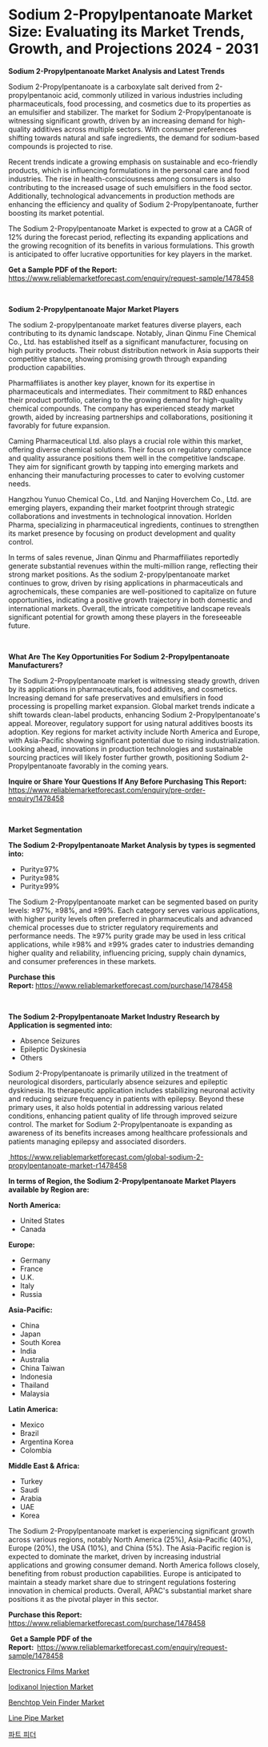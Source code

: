 <p><h1>Sodium 2-Propylpentanoate Market Size: Evaluating its Market Trends, Growth, and Projections 2024 - 2031</h1></p><p><strong>Sodium 2-Propylpentanoate Market Analysis and Latest Trends</strong></p>
<p><p>Sodium 2-Propylpentanoate is a carboxylate salt derived from 2-propylpentanoic acid, commonly utilized in various industries including pharmaceuticals, food processing, and cosmetics due to its properties as an emulsifier and stabilizer. The market for Sodium 2-Propylpentanoate is witnessing significant growth, driven by an increasing demand for high-quality additives across multiple sectors. With consumer preferences shifting towards natural and safe ingredients, the demand for sodium-based compounds is projected to rise.</p><p>Recent trends indicate a growing emphasis on sustainable and eco-friendly products, which is influencing formulations in the personal care and food industries. The rise in health-consciousness among consumers is also contributing to the increased usage of such emulsifiers in the food sector. Additionally, technological advancements in production methods are enhancing the efficiency and quality of Sodium 2-Propylpentanoate, further boosting its market potential.</p><p>The Sodium 2-Propylpentanoate Market is expected to grow at a CAGR of 12% during the forecast period, reflecting its expanding applications and the growing recognition of its benefits in various formulations. This growth is anticipated to offer lucrative opportunities for key players in the market.</p></p>
<p><strong>Get a Sample PDF of the Report:&nbsp;</strong> <a href="https://www.reliablemarketforecast.com/enquiry/request-sample/1478458?utm_campaign=1080&utm_medium=2&utm_source=Github&utm_content=ia&utm_term=28092024&utm_id=sodium-2-propylpentanoate">https://www.reliablemarketforecast.com/enquiry/request-sample/1478458</a></p>
<p>&nbsp;</p>
<p><strong>Sodium 2-Propylpentanoate Major Market Players</strong></p>
<p><p>The sodium 2-propylpentanoate market features diverse players, each contributing to its dynamic landscape. Notably, Jinan Qinmu Fine Chemical Co., Ltd. has established itself as a significant manufacturer, focusing on high purity products. Their robust distribution network in Asia supports their competitive stance, showing promising growth through expanding production capabilities.</p><p>Pharmaffiliates is another key player, known for its expertise in pharmaceuticals and intermediates. Their commitment to R&D enhances their product portfolio, catering to the growing demand for high-quality chemical compounds. The company has experienced steady market growth, aided by increasing partnerships and collaborations, positioning it favorably for future expansion.</p><p>Caming Pharmaceutical Ltd. also plays a crucial role within this market, offering diverse chemical solutions. Their focus on regulatory compliance and quality assurance positions them well in the competitive landscape. They aim for significant growth by tapping into emerging markets and enhancing their manufacturing processes to cater to evolving customer needs.</p><p>Hangzhou Yunuo Chemical Co., Ltd. and Nanjing Hoverchem Co., Ltd. are emerging players, expanding their market footprint through strategic collaborations and investments in technological innovation. Horlden Pharma, specializing in pharmaceutical ingredients, continues to strengthen its market presence by focusing on product development and quality control.</p><p>In terms of sales revenue, Jinan Qinmu and Pharmaffiliates reportedly generate substantial revenues within the multi-million range, reflecting their strong market positions. As the sodium 2-propylpentanoate market continues to grow, driven by rising applications in pharmaceuticals and agrochemicals, these companies are well-positioned to capitalize on future opportunities, indicating a positive growth trajectory in both domestic and international markets. Overall, the intricate competitive landscape reveals significant potential for growth among these players in the foreseeable future.</p></p>
<p>&nbsp;</p>
<p><strong>What Are The Key Opportunities For Sodium 2-Propylpentanoate Manufacturers?</strong></p>
<p><p>The Sodium 2-Propylpentanoate market is witnessing steady growth, driven by its applications in pharmaceuticals, food additives, and cosmetics. Increasing demand for safe preservatives and emulsifiers in food processing is propelling market expansion. Global market trends indicate a shift towards clean-label products, enhancing Sodium 2-Propylpentanoate's appeal. Moreover, regulatory support for using natural additives boosts its adoption. Key regions for market activity include North America and Europe, with Asia-Pacific showing significant potential due to rising industrialization. Looking ahead, innovations in production technologies and sustainable sourcing practices will likely foster further growth, positioning Sodium 2-Propylpentanoate favorably in the coming years.</p></p>
<p><strong>Inquire or Share Your Questions If Any Before Purchasing This Report:</strong> <a href="https://www.reliablemarketforecast.com/enquiry/pre-order-enquiry/1478458?utm_campaign=1080&utm_medium=2&utm_source=Github&utm_content=ia&utm_term=28092024&utm_id=sodium-2-propylpentanoate">https://www.reliablemarketforecast.com/enquiry/pre-order-enquiry/1478458</a></p>
<p>&nbsp;</p>
<p><strong>Market Segmentation</strong></p>
<p><strong>The Sodium 2-Propylpentanoate Market Analysis by types is segmented into:</strong></p>
<p><ul><li>Purity≥97%</li><li>Purity≥98%</li><li>Purity≥99%</li></ul></p>
<p><p>The Sodium 2-Propylpentanoate market can be segmented based on purity levels: ≥97%, ≥98%, and ≥99%. Each category serves various applications, with higher purity levels often preferred in pharmaceuticals and advanced chemical processes due to stricter regulatory requirements and performance needs. The ≥97% purity grade may be used in less critical applications, while ≥98% and ≥99% grades cater to industries demanding higher quality and reliability, influencing pricing, supply chain dynamics, and consumer preferences in these markets.</p></p>
<p><strong>Purchase this Report:&nbsp;</strong><a href="https://www.reliablemarketforecast.com/purchase/1478458?utm_campaign=1080&utm_medium=2&utm_source=Github&utm_content=ia&utm_term=28092024&utm_id=sodium-2-propylpentanoate">https://www.reliablemarketforecast.com/purchase/1478458</a></p>
<p>&nbsp;</p>
<p><strong>The Sodium 2-Propylpentanoate Market Industry Research by Application is segmented into:</strong></p>
<p><ul><li>Absence Seizures</li><li>Epileptic Dyskinesia</li><li>Others</li></ul></p>
<p><p>Sodium 2-Propylpentanoate is primarily utilized in the treatment of neurological disorders, particularly absence seizures and epileptic dyskinesia. Its therapeutic application includes stabilizing neuronal activity and reducing seizure frequency in patients with epilepsy. Beyond these primary uses, it also holds potential in addressing various related conditions, enhancing patient quality of life through improved seizure control. The market for Sodium 2-Propylpentanoate is expanding as awareness of its benefits increases among healthcare professionals and patients managing epilepsy and associated disorders.</p></p>
<p><a href="https://www.reliablemarketforecast.com/global-sodium-2-propylpentanoate-market-r1478458?utm_campaign=1080&utm_medium=2&utm_source=Github&utm_content=ia&utm_term=28092024&utm_id=sodium-2-propylpentanoate">&nbsp;https://www.reliablemarketforecast.com/global-sodium-2-propylpentanoate-market-r1478458</a></p>
<p><strong>In terms of Region, the Sodium 2-Propylpentanoate Market Players available by Region are:</strong></p>
<p>
    <p> <strong> North America: </strong>
        <ul>
            <li>United States</li>
            <li>Canada</li>
        </ul>
        </p> 
    <p> <strong> Europe: </strong>
        <ul>
            <li>Germany</li>
            <li>France</li>
            <li>U.K.</li>
            <li>Italy</li>
            <li>Russia</li>
        </ul>
        </p> 
    <p> <strong> Asia-Pacific: </strong>
        <ul>
            <li>China</li>
            <li>Japan</li>
            <li>South Korea</li>
            <li>India</li>
            <li>Australia</li>
            <li>China Taiwan</li>
            <li>Indonesia</li>
            <li>Thailand</li>
            <li>Malaysia</li>
        </ul>
        </p> 
    <p> <strong> Latin America: </strong>
        <ul>
            <li>Mexico</li>
            <li>Brazil</li>
            <li>Argentina Korea</li>
            <li>Colombia</li>
        </ul>
        </p> 
    <p> <strong> Middle East & Africa: </strong>
        <ul>
            <li>Turkey</li>
            <li>Saudi</li>
            <li>Arabia</li>
            <li>UAE</li>
            <li>Korea</li>
        </ul>
    </p>
    </p>
<p><p>The Sodium 2-Propylpentanoate market is experiencing significant growth across various regions, notably North America (25%), Asia-Pacific (40%), Europe (20%), the USA (10%), and China (5%). The Asia-Pacific region is expected to dominate the market, driven by increasing industrial applications and growing consumer demand. North America follows closely, benefiting from robust production capabilities. Europe is anticipated to maintain a steady market share due to stringent regulations fostering innovation in chemical products. Overall, APAC's substantial market share positions it as the pivotal player in this sector.</p></p>
<p><strong>Purchase this Report: </strong><a href="https://www.reliablemarketforecast.com/purchase/1478458?utm_campaign=1080&utm_medium=2&utm_source=Github&utm_content=ia&utm_term=28092024&utm_id=sodium-2-propylpentanoate">https://www.reliablemarketforecast.com/purchase/1478458</a></p>
<p>&nbsp;<strong>Get a Sample PDF of the Report:&nbsp;&nbsp;</strong><a href="https://www.reliablemarketforecast.com/enquiry/request-sample/1478458?utm_campaign=1080&utm_medium=2&utm_source=Github&utm_content=ia&utm_term=28092024&utm_id=sodium-2-propylpentanoate">https://www.reliablemarketforecast.com/enquiry/request-sample/1478458</a></p>
<p><strong></strong></p>
<p><p><a href="https://www.linkedin.com/pulse/electronics-films-market-trends-focusing-insight-forecast-d5rdf?utm_campaign=1080&utm_medium=2&utm_source=Github&utm_content=ia&utm_term=28092024&utm_id=sodium-2-propylpentanoate">Electronics Films Market</a></p><p><a href="https://issuu.com/reportprime-2/docs/iodixanol-injection-market-size-203_d1ad87132709c5?utm_campaign=1080&utm_medium=2&utm_source=Github&utm_content=ia&utm_term=28092024&utm_id=sodium-2-propylpentanoate">Iodixanol Injection Market</a></p><p><a href="https://github.com/ElviraDur475/Market-Research-Report-List-1/blob/main/benchtop-vein-finder-market.md?utm_campaign=1080&utm_medium=2&utm_source=Github&utm_content=ia&utm_term=28092024&utm_id=sodium-2-propylpentanoate">Benchtop Vein Finder Market</a></p><p><a href="https://www.linkedin.com/pulse/line-pipe-market-global-regional-analysis-2024-2031-suppositions-rablf?utm_campaign=1080&utm_medium=2&utm_source=Github&utm_content=ia&utm_term=28092024&utm_id=sodium-2-propylpentanoate">Line Pipe Market</a></p><p><a href="https://github.com/sougarounis/Market-Research-Report-List-6/blob/main/825890015757.md?utm_campaign=1080&utm_medium=2&utm_source=Github&utm_content=ia&utm_term=28092024&utm_id=sodium-2-propylpentanoate">파트 피더</a></p></p>